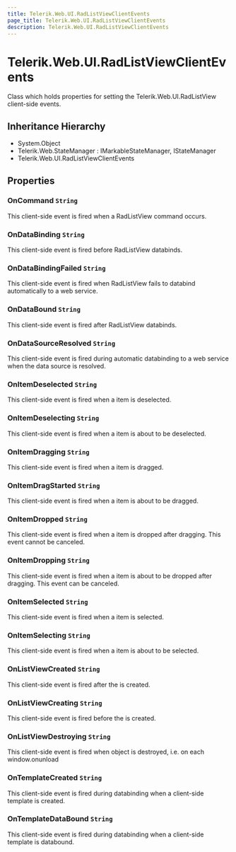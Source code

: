 ```yaml
---
title: Telerik.Web.UI.RadListViewClientEvents
page_title: Telerik.Web.UI.RadListViewClientEvents
description: Telerik.Web.UI.RadListViewClientEvents
---
```


# Telerik.Web.UI.RadListViewClientEvents

Class which holds properties for setting the Telerik.Web.UI.RadListView client-side events.

## Inheritance Hierarchy

* System.Object
* Telerik.Web.StateManager : IMarkableStateManager, IStateManager
* Telerik.Web.UI.RadListViewClientEvents

## Properties

###  OnCommand `String`

This client-side event is fired when a RadListView command occurs.

###  OnDataBinding `String`

This client-side event is fired before RadListView databinds.

###  OnDataBindingFailed `String`

This client-side event is fired when RadListView fails to databind automatically to a web service.

###  OnDataBound `String`

This client-side event is fired after RadListView databinds.

###  OnDataSourceResolved `String`

This client-side event is fired during automatic databinding to a web service when the data source is resolved.

###  OnItemDeselected `String`

This client-side event is fired when a  item is deselected.

###  OnItemDeselecting `String`

This client-side event is fired when a  item is about to be deselected.

###  OnItemDragging `String`

This client-side event is fired when a  item is dragged.

###  OnItemDragStarted `String`

This client-side event is fired when a  item is about to be dragged.

###  OnItemDropped `String`

This client-side event is fired when a  item
            is dropped after dragging. This event cannot be canceled.

###  OnItemDropping `String`

This client-side event is fired when a  item 
            is about to be dropped after dragging. This event can be canceled.

###  OnItemSelected `String`

This client-side event is fired when a  item is selected.

###  OnItemSelecting `String`

This client-side event is fired when a  item is about to be selected.

###  OnListViewCreated `String`

This client-side event is fired after the 
             is created.

###  OnListViewCreating `String`

This client-side event is fired before the 
             is created.

###  OnListViewDestroying `String`

This client-side event is fired when  object is
            destroyed, i.e. on each window.onunload

###  OnTemplateCreated `String`

This client-side event is fired during databinding when a client-side template is created.

###  OnTemplateDataBound `String`

This client-side event is fired during databinding when a client-side template is databound.

